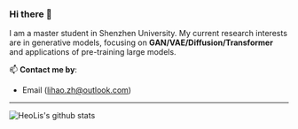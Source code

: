 ### Hi there 👋

I am a master student in Shenzhen University. My current research interests are in generative models, focusing on **GAN/VAE/Diffusion/Transformer** and applications of pre-training large models.

📫 **Contact me by**:
- Email (lihao.zh@outlook.com)

----
![HeoLis's github stats](https://github-readme-stats.vercel.app/api?username=wmpscc&theme=material-palenight&count_private=true&hide=contribs)
